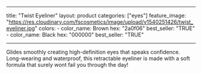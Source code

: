 
---
title: "Twist Eyeliner"
layout: product
categories: ["eyes"]
feature_image: "https://res.cloudinary.com/fscosmetics/image/upload/v1540251426/twist_eyeliner.jpg"
colors:
    - color_name: Brown
      hex: "2a0f06"
      best_seller: "TRUE"
    - color_name: Black
      hex: "000000"
      best_seller: "TRUE"    
   
---
Glides smoothly creating high-definition eyes that speaks confidence. Long-wearing and waterproof, this retractable eyeliner is made with a soft formula that surely wont fail you through the day!

